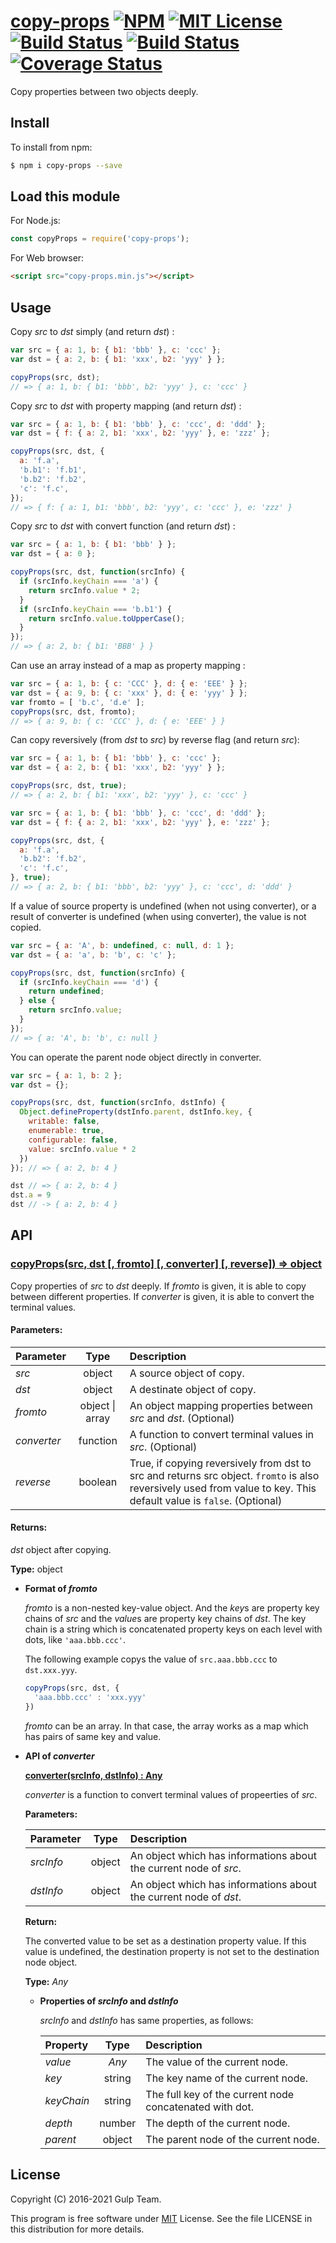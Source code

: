 # [copy-props][repo-url] [![NPM][npm-img]][npm-url] [![MIT License][mit-img]][mit-url] [![Build Status][travis-img]][travis-url] [![Build Status][appveyor-img]][appveyor-url] [![Coverage Status][coverage-img]][coverage-url]

Copy properties between two objects deeply.

## Install

To install from npm:

```sh
$ npm i copy-props --save
```

## Load this module

For Node.js:

```js
const copyProps = require('copy-props');
```

For Web browser:

```html
<script src="copy-props.min.js"></script>
```

## Usage

Copy *src* to *dst* simply (and return *dst*) :

```js
var src = { a: 1, b: { b1: 'bbb' }, c: 'ccc' };
var dst = { a: 2, b: { b1: 'xxx', b2: 'yyy' } };

copyProps(src, dst);
// => { a: 1, b: { b1: 'bbb', b2: 'yyy' }, c: 'ccc' }
```

Copy *src* to *dst* with property mapping (and return *dst*) :

```js
var src = { a: 1, b: { b1: 'bbb' }, c: 'ccc', d: 'ddd' };
var dst = { f: { a: 2, b1: 'xxx', b2: 'yyy' }, e: 'zzz' };

copyProps(src, dst, {
  a: 'f.a',
  'b.b1': 'f.b1',
  'b.b2': 'f.b2',
  'c': 'f.c',
});
// => { f: { a: 1, b1: 'bbb', b2: 'yyy', c: 'ccc' }, e: 'zzz' }
```

Copy *src* to *dst* with convert function (and return *dst*) :

```js
var src = { a: 1, b: { b1: 'bbb' } };
var dst = { a: 0 };

copyProps(src, dst, function(srcInfo) {
  if (srcInfo.keyChain === 'a') {
    return srcInfo.value * 2;
  }
  if (srcInfo.keyChain === 'b.b1') {
    return srcInfo.value.toUpperCase();
  }
});
// => { a: 2, b: { b1: 'BBB' } }
```

Can use an array instead of a map as property mapping :

```js
var src = { a: 1, b: { c: 'CCC' }, d: { e: 'EEE' } };
var dst = { a: 9, b: { c: 'xxx' }, d: { e: 'yyy' } };
var fromto = [ 'b.c', 'd.e' ];
copyProps(src, dst, fromto);
// => { a: 9, b: { c: 'CCC' }, d: { e: 'EEE' } }
```

Can copy reversively (from *dst* to *src*) by reverse flag (and return *src*):

```js
var src = { a: 1, b: { b1: 'bbb' }, c: 'ccc' };
var dst = { a: 2, b: { b1: 'xxx', b2: 'yyy' } };

copyProps(src, dst, true);
// => { a: 2, b: { b1: 'xxx', b2: 'yyy' }, c: 'ccc' }
```

```js
var src = { a: 1, b: { b1: 'bbb' }, c: 'ccc', d: 'ddd' };
var dst = { f: { a: 2, b1: 'xxx', b2: 'yyy' }, e: 'zzz' };

copyProps(src, dst, {
  a: 'f.a',
  'b.b2': 'f.b2',
  'c': 'f.c',
}, true);
// => { a: 2, b: { b1: 'bbb', b2: 'yyy' }, c: 'ccc', d: 'ddd' }
```

If a value of source property is undefined (when not using converter), or a result of converter is undefined (when using converter), the value is not copied.

```js
var src = { a: 'A', b: undefined, c: null, d: 1 };
var dst = { a: 'a', b: 'b', c: 'c' };

copyProps(src, dst, function(srcInfo) {
  if (srcInfo.keyChain === 'd') {
    return undefined;
  } else {
    return srcInfo.value;
  }
});
// => { a: 'A', b: 'b', c: null }
```

You can operate the parent node object directly in converter.

```js
var src = { a: 1, b: 2 };
var dst = {};

copyProps(src, dst, function(srcInfo, dstInfo) {
  Object.defineProperty(dstInfo.parent, dstInfo.key, {
    writable: false,
    enumerable: true,
    configurable: false,
    value: srcInfo.value * 2
  })
}); // => { a: 2, b: 4 }

dst // => { a: 2, b: 4 }
dst.a = 9
dst // -> { a: 2, b: 4 }
```

## API

### <u>copyProps(src, dst [, fromto] [, converter] [, reverse]) => object</u>

Copy properties of *src* to *dst* deeply.
If *fromto* is given, it is able to copy between different properties.
If *converter* is given, it is able to convert the terminal values.

#### Parameters:

| Parameter   |  Type  | Description                                      |
|:------------|:------:|:-------------------------------------------------|
| *src*       | object | A source object of copy.                         |
| *dst*       | object | A destinate object of copy.                      |
| *fromto*    | object &#124; array | An object mapping properties between *src* and *dst*. (Optional) |
| *converter* |function| A function to convert terminal values in *src*. (Optional) |
| *reverse*   |boolean | True, if copying reversively from dst to src and returns src object. `fromto` is also reversively used from value to key. This default value is `false`. (Optional) |

#### Returns:

*dst* object after copying.

**Type:** object

* **Format of <i>fromto</i>**

    *fromto* is a non-nested key-value object. And the *key*s are property key    chains of *src* and the *value*s are property key chains of *dst*. 
    The key chain is a string which is concatenated property keys on each level with dots, like `'aaa.bbb.ccc'`.

    The following example copys the value of `src.aaa.bbb.ccc` to `dst.xxx.yyy`.

    ```js
    copyProps(src, dst, {
      'aaa.bbb.ccc' : 'xxx.yyy'
    })
    ```

    *fromto* can be an array. In that case, the array works as a map which has pairs of same key and value.
    
* **API of <i>converter</i>**

    **<u>converter(srcInfo, dstInfo) : Any</u>**

    *converter* is a function to convert terminal values of propeerties of *src*.

    **Parameters:**

    | Parameter   |  Type  | Description                                  |
    |:------------|:------:|:---------------------------------------------|
    | *srcInfo*   | object | An object which has informations about the current node of *src*. |
    | *dstInfo*   | object | An object which has informations about the current node of *dst*. |
    
    **Return:**
    
    The converted value to be set as a destination property value. If this value is undefined, the destination property is not set to the destination node object.
    
    **Type:** *Any*
    
    * **Properties of <i>srcInfo</i> and <i>dstInfo</i>**

        *srcInfo* and *dstInfo* has same properties, as follows:
    
        | Property   |  Type  | Description                               |
        |:-----------|:------:|:------------------------------------------|
        | *value*    | *Any*  | The value of the current node.            |
        | *key*      | string | The key name of the current node.         |
        | *keyChain* | string | The full key of the current node concatenated with dot. |
        | *depth*    | number | The depth of the current node.            |
        | *parent*   | object | The parent node of the current node.      |


## License

Copyright (C) 2016-2021 Gulp Team.

This program is free software under [MIT][mit-url] License.
See the file LICENSE in this distribution for more details.

[repo-url]: https://github.com/gulpjs/copy-props/
[npm-img]: https://img.shields.io/badge/npm-v2.0.5-blue.svg
[npm-url]: https://www.npmjs.org/package/copy-props/
[mit-img]: https://img.shields.io/badge/license-MIT-green.svg
[mit-url]: https://opensource.org/licenses.MIT
[travis-img]: https://travis-ci.org/gulpjs/copy-props.svg?branch=master
[travis-url]: https://travis-ci.org/gulpjs/copy-props
[appveyor-img]: https://ci.appveyor.com/api/projects/status/github/gulpjs/copy-props?branch=master&svg=true
[appveyor-url]: https://ci.appveyor.com/project/gulpjs/copy-props
[coverage-img]: https://coveralls.io/repos/github/gulpjs/copy-props/badge.svg?branch=master
[coverage-url]: https://coveralls.io/github/gulpjs/copy-props?branch=master
